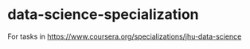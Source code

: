 # data-science-specialization
For tasks in https://www.coursera.org/specializations/jhu-data-science
